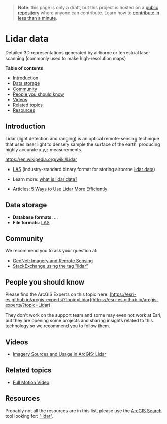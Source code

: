 > **Note**: this page is only a draft, but this project is hosted on a [public repository](https://github.com/hhkaos/awesome-arcgis) where anyone can contribute. Learn how to [contribute in less than a minute](https://github.com/hhkaos/awesome-arcgis/blob/master/CONTRIBUTING.md#contributions).

# Lidar data

Detailed 3D representations generated by airborne or terrestrial laser scanning (commonly used to make high-resolution maps)

<!-- START doctoc generated TOC please keep comment here to allow auto update -->
<!-- DON'T EDIT THIS SECTION, INSTEAD RE-RUN doctoc TO UPDATE -->
**Table of contents**

- [Introduction](#introduction)
- [Data storage](#data-storage)
- [Community](#community)
- [People you should know](#people-you-should-know)
- [Videos](#videos)
- [Related topics](#related-topics)
- [Resources](#resources)

<!-- END doctoc generated TOC please keep comment here to allow auto update -->

## Introduction

Lidar (light detection and ranging) is an optical remote-sensing technique that uses laser light to densely sample the surface of the earth, producing highly accurate x,y,z measurements.

https://en.wikipedia.org/wiki/Lidar

* [LAS](../../data-storage/file-formats/las/README.md) (industry-standard binary format for storing airborne [lidar data](../../data-storage/file-formats/las/lidar/README.md))

* Learn more: [what is lidar data?](http://desktop.arcgis.com/en/arcmap/10.3/manage-data/las-dataset/what-is-lidar-data-.htm)
* Articles: [5 Ways to Use Lidar More Efficiently](http://www.esri.com/esri-news/arcuser/summer-2013/5-ways-to-use-lidar-more-efficiently)

## Data storage

* **Database formats**: ...
* **File formats**: [LAS](../../data-storage/file-formats/las/README.md)

## Community

We recommend you to ask your question at:

* [GeoNet: Imagery and Remote Sensing](https://community.esri.com/community/gis/imagery-and-remote-sensing)
* [StackExchange using the tag "lidar"](https://gis.stackexchange.com/questions/tagged/lidar)

## People you should know

Please find the ArcGIS Experts on this topic here: [https://esri-es.github.io/arcgis-experts/?topic=Lidar](https://esri-es.github.io/arcgis-experts/?topic=Lidar)

They don't work on the support team and some may even not work at Esri,
but they are opening some projects and sharing insights related to this
technology so we recommend you to follow them.

## Videos

* [Imagery Sources and Usage in ArcGIS: Lidar](https://youtu.be/pnoj24ncZas?t=39m9s)

## Related topics

* [Full Motion Video](../../../../products/arcgis-desktop/add-ins/full-motion-video/README.md)

## Resources

Probably not all the resources are in this list, please use the [ArcGIS Search](https://esri-es.github.io/arcgis-search/) tool looking for: ["lidar"](https://esri-es.github.io/arcgis-search/?search="lidar"&utm_campaign=awesome-list&utm_source=awesome-list&utm_medium=page).
